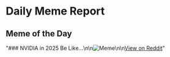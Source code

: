 # Daily Meme Report

## Meme of the Day
"### NVIDIA in 2025 Be Like...\n\n![Meme](https://i.redd.it/kw5ubzspypbe1.png)\n\n[View on Reddit](https://redd.it/1hwe1xw)"

